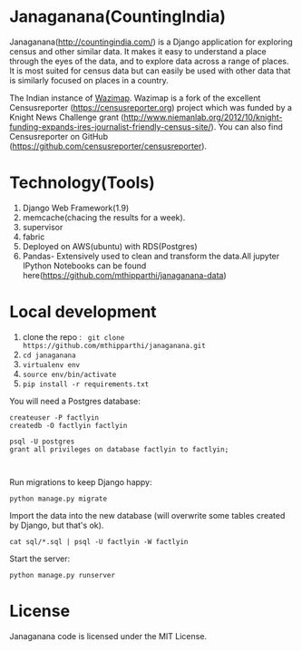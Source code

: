 # Janaganana(CountingIndia)

Janaganana(http://countingindia.com/) is a Django application for exploring census and other similar data. It makes it easy to understand a place through the eyes of the data, and to explore data across a range of places. It is most suited for census data but can easily be used with other data that is similarly focused on places in a country.

The Indian instance of [Wazimap](https://github.com/Code4SA/wazimap). Wazimap is a fork of the excellent Censusreporter (https://censusreporter.org) project which was funded by a
Knight News Challenge grant (http://www.niemanlab.org/2012/10/knight-funding-expands-ires-journalist-friendly-census-site/).
You can also find Censusreporter on GitHub (https://github.com/censusreporter/censusreporter).

# Technology(Tools)

1. Django Web Framework(1.9)
2. memcache(chacing the results for a week).
3. supervisor
4. fabric
5. Deployed on AWS(ubuntu) with RDS(Postgres)
6. Pandas- Extensively used to clean and transform the data.All jupyter IPython Notebooks can be found here(https://github.com/mthipparthi/janaganana-data)


# Local development

1. clone the repo : `` git clone https://github.com/mthipparthi/janaganana.git``
2. ``cd janaganana``
3. ``virtualenv env``
4. ``source env/bin/activate``
3. ``pip install -r requirements.txt``

You will need a Postgres database:


```
createuser -P factlyin
createdb -O factlyin factlyin

psql -U postgres
grant all privileges on database factlyin to factlyin;



```

Run migrations to keep Django happy:
```
python manage.py migrate
```

Import the data into the new database (will overwrite some tables created by Django, but that's ok).
```
cat sql/*.sql | psql -U factlyin -W factlyin
```

Start the server:
```
python manage.py runserver
```


# License

Janaganana code is licensed under the MIT License.

